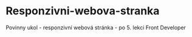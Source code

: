 # Responzivni-webova-stranka
Povinny ukol - responzivní webová stránka - po 5. lekci Front Developer
